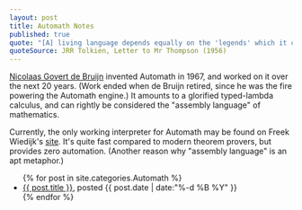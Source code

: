 ```yaml
---
layout: post
title: Automath Notes
published: true
quote: "[A] living language depends equally on the 'legends' which it conveys by tradition. … [Constructed languages] are dead, far deader than ancient unused languages, because their authors never invented any legends... "
quoteSource: JRR Tolkien, Letter to Mr Thompson (1956)
---
```


[Nicolaas Govert de Bruijn](https://en.wikipedia.org/wiki/Nicolaas_Govert_de_Bruijn)
invented Automath in 1967, and worked on it over the next 20
years. (Work ended when de Bruijn retired, since he was the fire
powering the Automath engine.) It amounts to a glorified typed-lambda
calculus, and can rightly be considered the "assembly language" of
mathematics.

Currently, the only working interpreter for Automath may be found on
Freek Wiedijk's
[site](http://www.cs.ru.nl/F.Wiedijk/aut/index.html). It's quite fast
compared to modern theorem provers, but provides zero
automation. (Another reason why "assembly language" is an apt metaphor.)

<ul>
{% for post in site.categories.Automath %}
    <li>
      <a href="{{ post.url }}">{{ post.title }}</a>, posted {{ post.date | date:"%-d %B %Y" }}
    </li>
{% endfor %} 
</ul>
